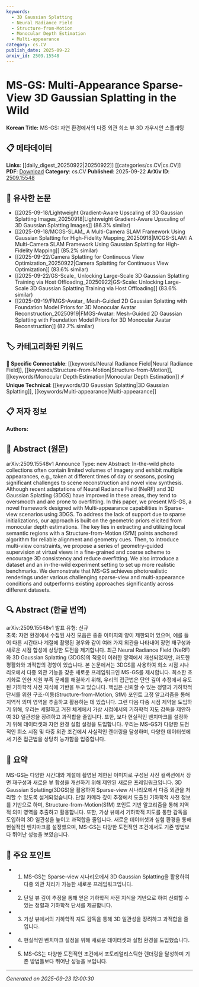```yaml
---
keywords:
  - 3D Gaussian Splatting
  - Neural Radiance Field
  - Structure-from-Motion
  - Monocular Depth Estimation
  - Multi-appearance
category: cs.CV
publish_date: 2025-09-22
arxiv_id: 2509.15548
---
```


<!-- KEYWORD_LINKING_METADATA:
{
  "processed_timestamp": "2025-09-23T12:00:30.022818",
  "vocabulary_version": "1.0",
  "selected_keywords": [
    "3D Gaussian Splatting",
    "Neural Radiance Field",
    "Structure-from-Motion",
    "Monocular Depth Estimation",
    "Multi-appearance"
  ],
  "rejected_keywords": [],
  "similarity_scores": {
    "3D Gaussian Splatting": 0.78,
    "Neural Radiance Field": 0.82,
    "Structure-from-Motion": 0.75,
    "Monocular Depth Estimation": 0.7,
    "Multi-appearance": 0.72
  },
  "extraction_method": "AI_prompt_based",
  "budget_applied": true,
  "candidates_json": {
    "candidates": [
      {
        "surface": "3D Gaussian Splatting",
        "canonical": "3D Gaussian Splatting",
        "aliases": [
          "3DGS"
        ],
        "category": "unique_technical",
        "rationale": "This is a novel technique central to the paper's methodology, offering potential for unique insights and connections.",
        "novelty_score": 0.75,
        "connectivity_score": 0.65,
        "specificity_score": 0.85,
        "link_intent_score": 0.78
      },
      {
        "surface": "Neural Radiance Field",
        "canonical": "Neural Radiance Field",
        "aliases": [
          "NeRF"
        ],
        "category": "specific_connectable",
        "rationale": "A well-known concept in computer vision, providing a strong basis for linking related research.",
        "novelty_score": 0.45,
        "connectivity_score": 0.88,
        "specificity_score": 0.8,
        "link_intent_score": 0.82
      },
      {
        "surface": "Structure-from-Motion",
        "canonical": "Structure-from-Motion",
        "aliases": [
          "SfM"
        ],
        "category": "specific_connectable",
        "rationale": "A key technique for scene reconstruction, facilitating connections with other geometry-based methods.",
        "novelty_score": 0.5,
        "connectivity_score": 0.79,
        "specificity_score": 0.78,
        "link_intent_score": 0.75
      },
      {
        "surface": "Monocular Depth Estimation",
        "canonical": "Monocular Depth Estimation",
        "aliases": [],
        "category": "specific_connectable",
        "rationale": "Important for understanding geometric priors, linking to depth estimation research.",
        "novelty_score": 0.55,
        "connectivity_score": 0.72,
        "specificity_score": 0.77,
        "link_intent_score": 0.7
      },
      {
        "surface": "Multi-appearance",
        "canonical": "Multi-appearance",
        "aliases": [],
        "category": "unique_technical",
        "rationale": "Describes a unique aspect of the proposed framework, relevant for linking to appearance variation studies.",
        "novelty_score": 0.68,
        "connectivity_score": 0.6,
        "specificity_score": 0.82,
        "link_intent_score": 0.72
      }
    ],
    "ban_list_suggestions": [
      "method",
      "experiment",
      "performance"
    ]
  },
  "decisions": [
    {
      "candidate_surface": "3D Gaussian Splatting",
      "resolved_canonical": "3D Gaussian Splatting",
      "decision": "linked",
      "scores": {
        "novelty": 0.75,
        "connectivity": 0.65,
        "specificity": 0.85,
        "link_intent": 0.78
      }
    },
    {
      "candidate_surface": "Neural Radiance Field",
      "resolved_canonical": "Neural Radiance Field",
      "decision": "linked",
      "scores": {
        "novelty": 0.45,
        "connectivity": 0.88,
        "specificity": 0.8,
        "link_intent": 0.82
      }
    },
    {
      "candidate_surface": "Structure-from-Motion",
      "resolved_canonical": "Structure-from-Motion",
      "decision": "linked",
      "scores": {
        "novelty": 0.5,
        "connectivity": 0.79,
        "specificity": 0.78,
        "link_intent": 0.75
      }
    },
    {
      "candidate_surface": "Monocular Depth Estimation",
      "resolved_canonical": "Monocular Depth Estimation",
      "decision": "linked",
      "scores": {
        "novelty": 0.55,
        "connectivity": 0.72,
        "specificity": 0.77,
        "link_intent": 0.7
      }
    },
    {
      "candidate_surface": "Multi-appearance",
      "resolved_canonical": "Multi-appearance",
      "decision": "linked",
      "scores": {
        "novelty": 0.68,
        "connectivity": 0.6,
        "specificity": 0.82,
        "link_intent": 0.72
      }
    }
  ]
}
-->

# MS-GS: Multi-Appearance Sparse-View 3D Gaussian Splatting in the Wild

**Korean Title:** MS-GS: 자연 환경에서의 다중 외관 희소 뷰 3D 가우시안 스플래팅

## 📋 메타데이터

**Links**: [[daily_digest_20250922|20250922]] [[categories/cs.CV|cs.CV]]
**PDF**: [Download](https://arxiv.org/pdf/2509.15548.pdf)
**Category**: cs.CV
**Published**: 2025-09-22
**ArXiv ID**: [2509.15548](https://arxiv.org/abs/2509.15548)

## 🔗 유사한 논문
- [[2025-09-18/Lightweight Gradient-Aware Upscaling of 3D Gaussian Splatting Images_20250918|Lightweight Gradient-Aware Upscaling of 3D Gaussian Splatting Images]] (86.3% similar)
- [[2025-09-18/MCGS-SLAM_ A Multi-Camera SLAM Framework Using Gaussian Splatting for High-Fidelity Mapping_20250918|MCGS-SLAM: A Multi-Camera SLAM Framework Using Gaussian Splatting for High-Fidelity Mapping]] (85.2% similar)
- [[2025-09-22/Camera Splatting for Continuous View Optimization_20250922|Camera Splatting for Continuous View Optimization]] (83.6% similar)
- [[2025-09-22/GS-Scale_ Unlocking Large-Scale 3D Gaussian Splatting Training via Host Offloading_20250922|GS-Scale: Unlocking Large-Scale 3D Gaussian Splatting Training via Host Offloading]] (83.6% similar)
- [[2025-09-19/FMGS-Avatar_ Mesh-Guided 2D Gaussian Splatting with Foundation Model Priors for 3D Monocular Avatar Reconstruction_20250919|FMGS-Avatar: Mesh-Guided 2D Gaussian Splatting with Foundation Model Priors for 3D Monocular Avatar Reconstruction]] (82.7% similar)

## 🏷️ 카테고리화된 키워드
**🔗 Specific Connectable**: [[keywords/Neural Radiance Field|Neural Radiance Field]], [[keywords/Structure-from-Motion|Structure-from-Motion]], [[keywords/Monocular Depth Estimation|Monocular Depth Estimation]]
**⚡ Unique Technical**: [[keywords/3D Gaussian Splatting|3D Gaussian Splatting]], [[keywords/Multi-appearance|Multi-appearance]]

## 📋 저자 정보

**Authors:** 

## 📄 Abstract (원문)

arXiv:2509.15548v1 Announce Type: new 
Abstract: In-the-wild photo collections often contain limited volumes of imagery and exhibit multiple appearances, e.g., taken at different times of day or seasons, posing significant challenges to scene reconstruction and novel view synthesis. Although recent adaptations of Neural Radiance Field (NeRF) and 3D Gaussian Splatting (3DGS) have improved in these areas, they tend to oversmooth and are prone to overfitting. In this paper, we present MS-GS, a novel framework designed with Multi-appearance capabilities in Sparse-view scenarios using 3DGS. To address the lack of support due to sparse initializations, our approach is built on the geometric priors elicited from monocular depth estimations. The key lies in extracting and utilizing local semantic regions with a Structure-from-Motion (SfM) points anchored algorithm for reliable alignment and geometry cues. Then, to introduce multi-view constraints, we propose a series of geometry-guided supervision at virtual views in a fine-grained and coarse scheme to encourage 3D consistency and reduce overfitting. We also introduce a dataset and an in-the-wild experiment setting to set up more realistic benchmarks. We demonstrate that MS-GS achieves photorealistic renderings under various challenging sparse-view and multi-appearance conditions and outperforms existing approaches significantly across different datasets.

## 🔍 Abstract (한글 번역)

arXiv:2509.15548v1 발표 유형: 신규  
초록: 자연 환경에서 수집된 사진 모음은 종종 이미지의 양이 제한되어 있으며, 예를 들어 다른 시간대나 계절에 촬영된 경우와 같이 여러 가지 외관을 나타내어 장면 재구성과 새로운 시점 합성에 상당한 도전을 제기합니다. 최근 Neural Radiance Field (NeRF)와 3D Gaussian Splatting (3DGS)의 적응이 이러한 영역에서 개선되었지만, 과도한 평활화와 과적합의 경향이 있습니다. 본 논문에서는 3DGS를 사용하여 희소 시점 시나리오에서 다중 외관 기능을 갖춘 새로운 프레임워크인 MS-GS를 제시합니다. 희소한 초기화로 인한 지원 부족 문제를 해결하기 위해, 우리의 접근법은 단안 깊이 추정에서 유도된 기하학적 사전 지식에 기반을 두고 있습니다. 핵심은 신뢰할 수 있는 정렬과 기하학적 단서를 위한 구조-이동(Structure-from-Motion, SfM) 포인트 고정 알고리즘을 통해 지역적 의미 영역을 추출하고 활용하는 데 있습니다. 그런 다음 다중 시점 제약을 도입하기 위해, 우리는 세밀하고 거친 체계에서 가상 시점에서의 기하학적 지도 감독을 제안하여 3D 일관성을 장려하고 과적합을 줄입니다. 또한, 보다 현실적인 벤치마크를 설정하기 위해 데이터셋과 자연 환경 실험 설정을 도입합니다. 우리는 MS-GS가 다양한 도전적인 희소 시점 및 다중 외관 조건에서 사실적인 렌더링을 달성하며, 다양한 데이터셋에서 기존 접근법을 상당히 능가함을 입증합니다.

## 📝 요약

MS-GS는 다양한 시간대와 계절에 촬영된 제한된 이미지로 구성된 사진 컬렉션에서 장면 재구성과 새로운 뷰 합성을 개선하기 위해 제안된 새로운 프레임워크입니다. 3D Gaussian Splatting(3DGS)을 활용하여 Sparse-view 시나리오에서 다중 외관을 처리할 수 있도록 설계되었습니다. 단일 카메라 깊이 추정에서 도출된 기하학적 사전 정보를 기반으로 하며, Structure-from-Motion(SfM) 포인트 기반 알고리즘을 통해 지역적 의미 영역을 추출하고 활용합니다. 또한, 가상 뷰에서 기하학적 지도를 통한 감독을 도입하여 3D 일관성을 높이고 과적합을 줄입니다. 새로운 데이터셋과 실험 환경을 통해 현실적인 벤치마크를 설정했으며, MS-GS는 다양한 도전적인 조건에서도 기존 방법보다 뛰어난 성능을 보였습니다.

## 🎯 주요 포인트

- 1. MS-GS는 Sparse-view 시나리오에서 3D Gaussian Splatting을 활용하여 다중 외관 처리가 가능한 새로운 프레임워크입니다.
- 2. 단일 뷰 깊이 추정을 통해 얻은 기하학적 사전 지식을 기반으로 하여 신뢰할 수 있는 정렬과 기하학적 단서를 제공합니다.
- 3. 가상 뷰에서의 기하학적 지도 감독을 통해 3D 일관성을 장려하고 과적합을 줄입니다.
- 4. 현실적인 벤치마크 설정을 위해 새로운 데이터셋과 실험 환경을 도입했습니다.
- 5. MS-GS는 다양한 도전적인 조건에서 포토리얼리스틱한 렌더링을 달성하며 기존 방법들보다 뛰어난 성능을 보입니다.


---

*Generated on 2025-09-23 12:00:30*